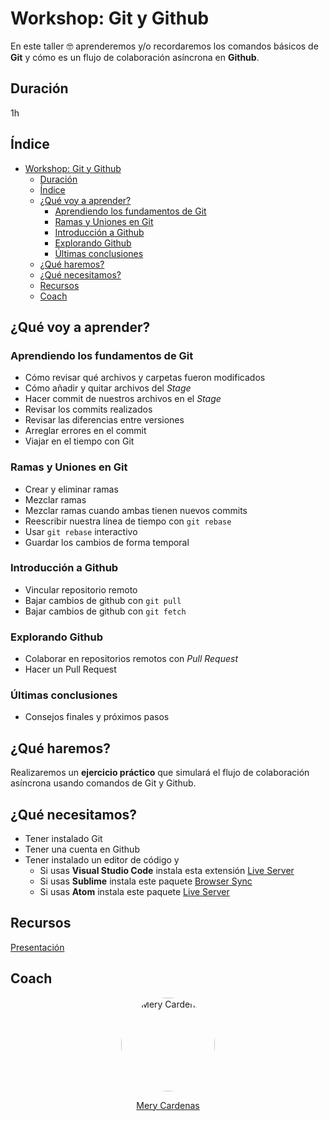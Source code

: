 # Workshop: Git y Github
En este taller 🤓 aprenderemos y/o recordaremos los comandos básicos de **Git** y cómo es un flujo de colaboración asíncrona en **Github**.

## Duración
1h

## Índice
- [Workshop: Git y Github](#workshop-git-y-github)
  - [Duración](#duración)
  - [Índice](#índice)
  - [¿Qué voy a aprender?<a name="id1"></a>](#qué-voy-a-aprender)
    - [Aprendiendo los fundamentos de Git<a name="id1-1"></a>](#aprendiendo-los-fundamentos-de-git)
    - [Ramas y Uniones en Git<a name="id1-2"></a>](#ramas-y-uniones-en-git)
    - [Introducción a Github<a name="id1-3"></a>](#introducción-a-github)
    - [Explorando Github<a name="id1-4"></a>](#explorando-github)
    - [Últimas conclusiones<a name="id1-5"></a>](#últimas-conclusiones)
  - [¿Qué haremos?<a name="id2"></a>](#qué-haremos)
  - [¿Qué necesitamos?<a name="id3"></a>](#qué-necesitamos)
  - [Recursos<a name="id4"></a>](#recursos)
  - [Coach<a name="id5"></a>](#coach)

## ¿Qué voy a aprender?<a name="id1"></a>

### Aprendiendo los fundamentos de Git<a name="id1-1"></a>

- Cómo revisar qué archivos y carpetas fueron modificados
- Cómo añadir y quitar archivos del _Stage_
- Hacer commit de nuestros archivos en el _Stage_
- Revisar los commits realizados
- Revisar las diferencias entre versiones
- Arreglar errores en el commit
- Viajar en el tiempo con Git

### Ramas y Uniones en Git<a name="id1-2"></a>
- Crear y eliminar ramas
- Mezclar ramas
- Mezclar ramas cuando ambas tienen nuevos commits
- Reescribir nuestra línea de tiempo con `git rebase`
- Usar `git rebase` interactivo
- Guardar los cambios de forma temporal

### Introducción a Github<a name="id1-3"></a>
- Vincular repositorio remoto
- Bajar cambios de github con `git pull`
- Bajar cambios de github con `git fetch`

### Explorando Github<a name="id1-4"></a>
- Colaborar en repositorios remotos con _Pull Request_
- Hacer un Pull Request

### Últimas conclusiones<a name="id1-5"></a>
- Consejos finales y próximos pasos

## ¿Qué haremos?<a name="id2"></a>
Realizaremos un **ejercicio práctico** que simulará el flujo de colaboración asíncrona usando comandos de Git y  Github.

## ¿Qué necesitamos?<a name="id3"></a>
- Tener instalado Git
- Tener una cuenta en Github
- Tener instalado un editor de código y
  - Si usas **Visual Studio Code** instala esta extensión [Live Server](https://marketplace.visualstudio.com/items?itemName=ritwickdey.LiveServer)
  - Si usas **Sublime** instala este paquete [Browser Sync](https://packagecontrol.io/packages/Browser%20Sync)
  - Si usas **Atom** instala este paquete [Live Server](https://atom.io/packages/atom-live-server)

## Recursos<a name="id4"></a>
[Presentación](https://docs.google.com/presentation/d/1DSqQs0U_EsqekfyTTutbsSO3mWtDBhziGQ__49gljhA/edit#slide=id.g9177197cfa_1_258)

## Coach<a name="id5"></a>

<div id="coach-info" align="center">
  <img src="https://avatars3.githubusercontent.com/u/25912796?v=4" width="150px;" alt="Mery Cardenas" style="border-radius: 50%;" />

  [Mery Cardenas](https://github.com/MeryCardenas23)
</div>


